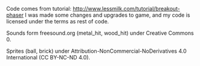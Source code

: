 Code comes from tutorial: http://www.lessmilk.com/tutorial/breakout-phaser
I was made some changes and upgrades to game, and my code is licensed under the terms as rest of code.

Sounds form freesound.org (metal_hit, wood_hit) under Creative Commons 0.

Sprites (ball, brick) under Attribution-NonCommercial-NoDerivatives 4.0 International (CC BY-NC-ND 4.0).
